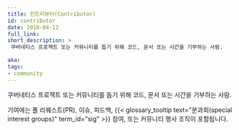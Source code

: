 ```yaml
---
title: 컨트리뷰터(Contributor)
id: contributor
date: 2018-04-12
full_link:
short_description: >
 쿠버네티스 프로젝트 또는 커뮤니티를 돕기 위해 코드, 문서 또는 시간을 기부하는 사람.

aka:
tags:
- community
---
```

 쿠버네티스 프로젝트 또는 커뮤니티를 돕기 위해 코드, 문서 또는 시간을 기부하는 사람.

<!--more-->

기여에는 풀 리퀘스트(PR), 이슈, 피드백, {{< glossary_tooltip text="분과회(special interest 
groups)" term_id="sig" >}} 참여, 또는 커뮤니티 행사 조직이 포함됩니다.